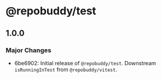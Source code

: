 # @repobuddy/test

## 1.0.0

### Major Changes

- 6be6902: Initial release of `@repobuddy/test`.
  Downstream `isRunningInTest` from `@repobuddy/vitest`.
